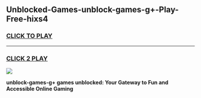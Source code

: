 
## Unblocked-Games-unblock-games-g+-Play-Free-hixs4
<h3>
<a href="https://premium76.site?title=unblock-games-g+&ref=18A1">CLICK TO PLAY</a></h3>
<hr>

<h3>
<a href="https://premium76.site?title=unblock-games-g+&ref=18A1">CLICK 2 PLAY</a>
  
</h3>

<a href="https://premium76.site?title=unblock-games-g+&ref=18A1"><img src="https://clearcache.store/games.png"></a>


**unblock-games-g+ games unblocked: Your Gateway to Fun and Accessible Online Gaming**
